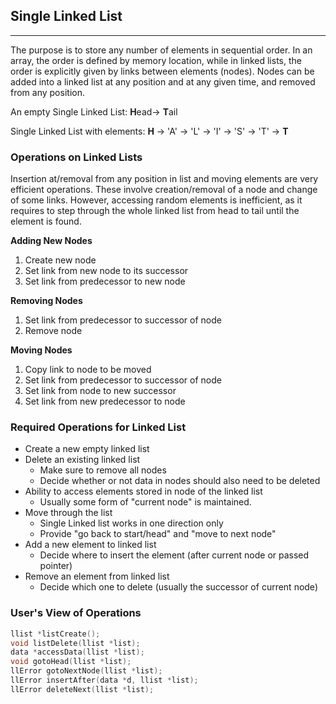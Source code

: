 ## Single Linked List
---
The purpose is to store any number of elements in sequential order. In an array, the order is defined by memory location, while in linked lists, the order is explicitly given by links between elements (nodes).
Nodes can be added into a linked list at any position and at any given time, and removed from any position.

An empty Single Linked List:
**H**ead-> **T**ail

Single Linked List with elements:
**H** -> 'A' -> 'L' -> 'I' -> 'S' -> 'T' -> **T**

### Operations on Linked Lists
Insertion at/removal from any position in list and moving elements are very efficient operations. These involve creation/removal of a node and change of some links.
However, accessing random elements is inefficient, as it requires to step through the whole linked list from head to tail until the element is found.

**Adding New Nodes**
1. Create new node
2. Set link from new node to its successor
3. Set link from predecessor to new node

**Removing Nodes**
1. Set link from predecessor to successor of node
2. Remove node

**Moving Nodes**
1. Copy link to node to be moved
2. Set link from predecessor to successor of node
3. Set link from node to new successor
4. Set link from new predecessor to node

### Required Operations for Linked List
- Create a new empty linked list
- Delete an existing linked list
	- Make sure to remove all nodes
	- Decide whether or not data in nodes should also need to be deleted
- Ability to access elements stored in node of the linked list
	- Usually some form of "current node" is maintained.
- Move through the list
	- Single Linked list works in one direction only
	- Provide "go back to start/head" and "move to next node"
- Add a new element to linked list
	- Decide where to insert the element (after current node or passed pointer)
- Remove an element from linked list
	- Decide which one to delete (usually the successor of current node)

### User's View of Operations
```c
llist *listCreate();
void listDelete(llist *list);
data *accessData(llist *list);
void gotoHead(llist *list);
llError gotoNextNode(llist *list);
llError insertAfter(data *d, llist *list);
llError deleteNext(llist *list);
```